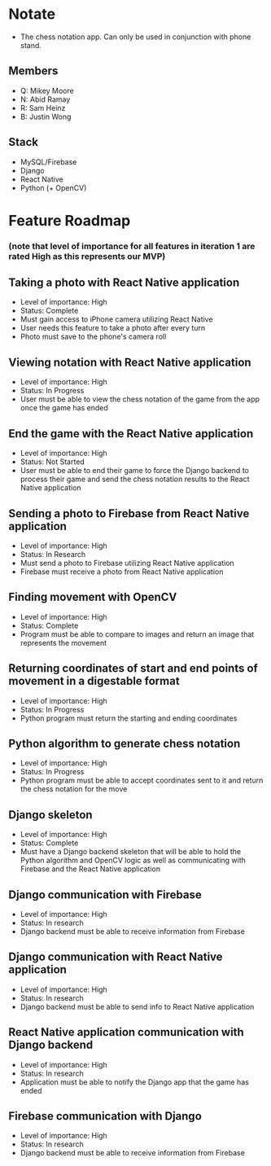 # Notate
- The chess notation app.  Can only be used in conjunction with phone stand.

## Members
- Q: Mikey Moore 
- N: Abid Ramay 
- R: Sam Heinz
- B: Justin Wong

## Stack
- MySQL/Firebase
- Django
- React Native
- Python (+ OpenCV)

# Feature Roadmap
### (note that level of importance for all features in iteration 1 are rated High as this represents our MVP)

## Taking a photo with React Native application
- Level of importance: High
- Status: Complete
- Must gain access to iPhone camera utilizing React Native
- User needs this feature to take a photo after every turn
- Photo must save to the phone's camera roll

## Viewing notation with React Native application
- Level of importance: High
- Status: In Progress
- User must be able to view the chess notation of the game from the app once the game has ended

## End the game with the React Native application
- Level of importance: High
- Status: Not Started
- User must be able to end their game to force the Django backend to process their game and send the chess notation results to the React Native application

## Sending a photo to Firebase from React Native application
- Level of importance: High
- Status: In Research
- Must send a photo to Firebase utilizing React Native application
- Firebase must receive a photo from React Native application

## Finding movement with OpenCV
- Level of importance: High
- Status: Complete
- Program must be able to compare to images and return an image that represents the movement

## Returning coordinates of start and end points of movement in a digestable format
- Level of importance: High
- Status: In Progress 
- Python program must return the starting and ending coordinates 

## Python algorithm to generate chess notation
- Level of importance: High
- Status: In Progress
- Python program must be able to accept coordinates sent to it and return the chess notation for the move

## Django skeleton 
- Level of importance: High
- Status: Complete
- Must have a Django backend skeleton that will be able to hold the Python algorithm and OpenCV logic as well as communicating with Firebase and the React Native application

## Django communication with Firebase
- Level of importance: High
- Status: In research
- Django backend must be able to receive information from Firebase

## Django communication with React Native application
- Level of importance: High
- Status: In research
- Django backend must be able to send info to React Native application

## React Native application communication with Django backend
- Level of importance: High
- Status: In research
- Application must be able to notify the Django app that the game has ended

## Firebase communication with Django
- Level of importance: High
- Status: In research
- Django backend must be able to receive information from Firebase

